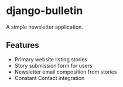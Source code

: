 # django-bulletin

A simple newsletter application.

## Features

  - Primary website listing stories
  - Story submission form for users
  - Newsletter email composition from stories
  - Constant Contact integration
